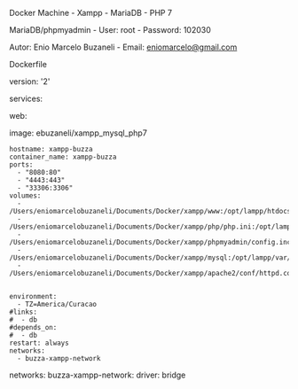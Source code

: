 Docker Machine - Xampp - MariaDB - PHP 7

MariaDB/phpmyadmin - User: root - Password: 102030

Autor: Enio Marcelo Buzaneli - Email: eniomarcelo@gmail.com

Dockerfile

version: '2'

services:

  web:

  image: ebuzaneli/xampp_mysql_php7
    
    hostname: xampp-buzza
    container_name: xampp-buzza
    ports: 
      - "8080:80" 
      - "4443:443" 
      - "33306:3306" 
    volumes:
      - /Users/eniomarcelobuzaneli/Documents/Docker/xampp/www:/opt/lampp/htdocs
      - /Users/eniomarcelobuzaneli/Documents/Docker/xampp/php/php.ini:/opt/lampp/etc/php.ini
      - /Users/eniomarcelobuzaneli/Documents/Docker/xampp/phpmyadmin/config.inc.php:/opt/lampp/phpmyadmin/config.inc.php
      - /Users/eniomarcelobuzaneli/Documents/Docker/xampp/mysql:/opt/lampp/var/mysql
      - /Users/eniomarcelobuzaneli/Documents/Docker/xampp/apache2/conf/httpd.conf:/opt/lampp/apache2/conf/httpd.conf
      
      
    environment:
      - TZ=America/Curacao
    #links:
    #  - db
    #depends_on:
    #  - db
    restart: always
    networks:
      - buzza-xampp-network
      
      
networks:
  buzza-xampp-network:
    driver: bridge
